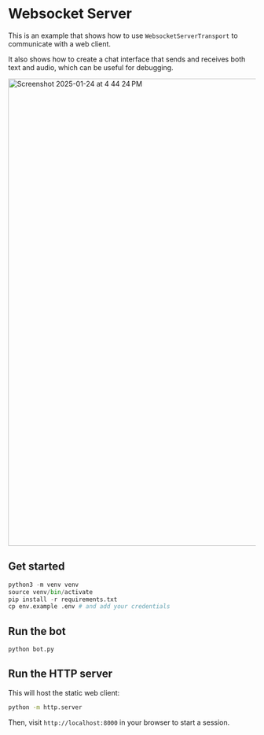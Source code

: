 # Websocket Server

This is an example that shows how to use `WebsocketServerTransport` to communicate with a web client.

It also shows how to create a chat interface that sends and receives both text and audio, which can be useful for debugging.

<img width="949" alt="Screenshot 2025-01-24 at 4 44 24 PM" src="https://github.com/user-attachments/assets/b87d68ba-2c30-4c5f-b07f-5cf5f44acf84" />


## Get started

```python
python3 -m venv venv
source venv/bin/activate
pip install -r requirements.txt
cp env.example .env # and add your credentials
```

## Run the bot

```bash
python bot.py
```

## Run the HTTP server

This will host the static web client:

```bash
python -m http.server
```

Then, visit `http://localhost:8000` in your browser to start a session.
